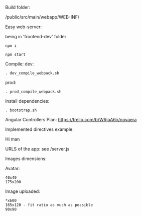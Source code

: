 Build folder:

/public/src/main/webapp/WEB-INF/



Easy web-server:

being in 'frontend-dev' folder
```
npm i
```

```
npm start
```


Compile:
dev:
```
. dev_compile_webpack.sh
```

prod:
```
. prod_compile_webpack.sh
```


Install dependencies:
```
. bootstrap.sh
```

Angular Controllers Plan:
https://trello.com/b/WRjaA6ir/novaera


Implemented directives example:

<nice-button class="btn-blue" ng-click="">Hi man</nice-button>

<text ng-model="main.hello" label="name" color="blue"></text>
<text ng-model="main.hello" label="name" color="blue"></text>
<text class="required" ng-model="main.hello" label="name" color="blue"></text>
<text ng-model="main.hello" type="password" label="name" color="blue"></text>

<checkbox ng-model="main.boolean"></checkbox>



URLS of the app:
see /server.js

Images dimensions:

Avatar:
```
40x40
175x200
```

Image uploaded:
```
*x600
165x120 - fit ratio as much as possible
90x90
```
